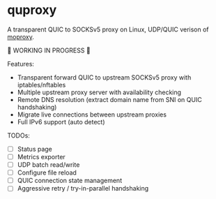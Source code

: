 # quproxy
A transparent QUIC to SOCKSv5 proxy on Linux,
UDP/QUIC verison of [moproxy](https://github.com/sorz/moproxy).

🚧 WORKING IN PROGRESS 🚧

Features:
- Transparent forward QUIC to upstream SOCKSv5 proxy with iptables/nftables
- Multiple upstream proxy server with availability checking
- Remote DNS resolution (extract domain name from SNI on QUIC handshaking)
- Migrate live connections between upstream proxies
- Full IPv6 support (auto detect)

TODOs:
- [ ] Status page
- [ ] Metrics exporter
- [ ] UDP batch read/write
- [ ] Configure file reload
- [ ] QUIC connection state management
- [ ] Aggressive retry / try-in-parallel handshaking
